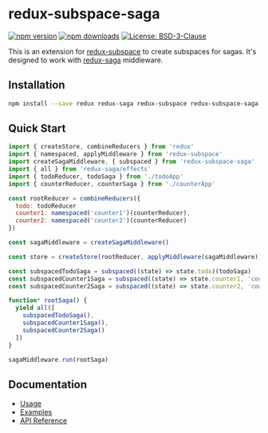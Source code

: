# redux-subspace-saga

[![npm version](https://img.shields.io/npm/v/redux-subspace-saga.svg?style=flat-square)](https://www.npmjs.com/package/redux-subspace-saga)
[![npm downloads](https://img.shields.io/npm/dm/redux-subspace-saga.svg?style=flat-square)](https://www.npmjs.com/package/redux-subspace-saga)
[![License: BSD-3-Clause](https://img.shields.io/npm/l/redux-subspace-saga.svg?style=flat-square)](/LICENSE.md)

This is an extension for [redux-subspace](/) to create subspaces for sagas. It's designed to work with [redux-saga](https://redux-saga.js.org) middleware.

## Installation

```sh
npm install --save redux redux-saga redux-subspace redux-subspace-saga
```

## Quick Start

```javascript
import { createStore, combineReducers } from 'redux'
import { namespaced, applyMiddleware } from 'redux-subspace'
import createSagaMiddleware, { subspaced } from 'redux-subspace-saga'
import { all } from 'redux-saga/effects'
import { todoReducer, todoSaga } from './todoApp'
import { counterReducer, counterSaga } from './counterApp'

const rootReducer = combineReducers({
  todo: todoReducer
  counter1: namespaced('counter1')(counterReducer),
  counter2: namespaced('counter2')(counterReducer)
})

const sagaMiddleware = createSagaMiddleware()

const store = createStore(rootReducer, applyMiddleware(sagaMiddleware))

const subspacedTodoSaga = subspaced((state) => state.todo)(todoSaga)
const subspacedCounter1Saga = subspaced((state) => state.counter1, 'counter1')(counterSaga)
const subspacedCounter2Saga = subspaced((state) => state.counter2, 'counter2')(counterSaga)

function* rootSaga() {
  yield all([
    subspacedTodoSaga(),
    subspacedCounter1Saga(),
    subspacedCounter2Saga()
  ])
}

sagaMiddleware.run(rootSaga)
```

## Documentation

* [Usage](https://ioof-holdings.github.io/redux-subspace/packages/redux-subspace-saga/docs/Usage.html)
* [Examples](https://ioof-holdings.github.io/redux-subspace/docs/Examples.html#redux-subspace-saga)
* [API Reference](https://ioof-holdings.github.io/redux-subspace/packages/redux-subspace-saga/docs/api/)
